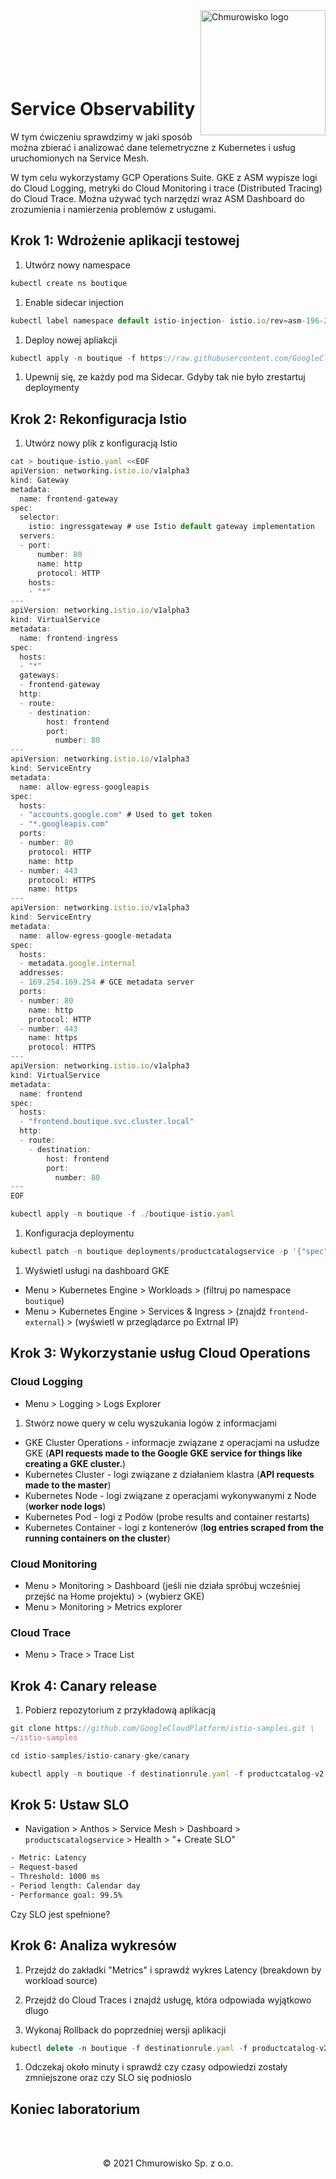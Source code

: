 <img src="../../../img/logo.png" alt="Chmurowisko logo" width="200"  align="right">
<br><br>
<br><br>
<br><br>

# Service Observability

W tym ćwiczeniu sprawdzimy w jaki sposób można zbierać i analizować dane telemetryczne z Kubernetes i usług uruchomionych na Service Mesh.

W tym celu wykorzystamy GCP Operations Suite. GKE z ASM wypisze logi do Cloud Logging, metryki do Cloud Monitoring i trace (Distributed Tracing) do Cloud Trace. Można używać tych narzędzi wraz ASM Dashboard do zrozumienia i namierzenia problemów z usługami.

## Krok 1: Wdrożenie aplikacji testowej

1. Utwórz nowy namespace

  ```javascript
  kubectl create ns boutique
  ```

1. Enable sidecar injection
   
  ```javascript
  kubectl label namespace default istio-injection- istio.io/rev=asm-196-2 --overwrite
  ```

1. Deploy nowej apliakcji
   
  ```javascript
  kubectl apply -n boutique -f https://raw.githubusercontent.com/GoogleCloudPlatform/microservices-demo/master/release/kubernetes-manifests.yaml
  ```

1. Upewnij się, ze każdy pod ma Sidecar. Gdyby tak nie było zrestartuj deploymenty
  
## Krok 2: Rekonfiguracja Istio
  
1. Utwórz nowy plik z konfiguracją Istio  

  ```javascript
  cat > boutique-istio.yaml <<EOF
  apiVersion: networking.istio.io/v1alpha3
  kind: Gateway
  metadata:
    name: frontend-gateway
  spec:
    selector:
      istio: ingressgateway # use Istio default gateway implementation
    servers:
    - port:
        number: 80
        name: http
        protocol: HTTP
      hosts:
      - "*"
  ---
  apiVersion: networking.istio.io/v1alpha3
  kind: VirtualService
  metadata:
    name: frontend-ingress
  spec:
    hosts:
    - "*"
    gateways:
    - frontend-gateway
    http:
    - route:
      - destination:
          host: frontend
          port:
            number: 80
  ---
  apiVersion: networking.istio.io/v1alpha3
  kind: ServiceEntry
  metadata:
    name: allow-egress-googleapis
  spec:
    hosts:
    - "accounts.google.com" # Used to get token
    - "*.googleapis.com"
    ports:
    - number: 80
      protocol: HTTP
      name: http
    - number: 443
      protocol: HTTPS
      name: https
  ---
  apiVersion: networking.istio.io/v1alpha3
  kind: ServiceEntry
  metadata:
    name: allow-egress-google-metadata
  spec:
    hosts:
    - metadata.google.internal
    addresses:
    - 169.254.169.254 # GCE metadata server
    ports:
    - number: 80
      name: http
      protocol: HTTP
    - number: 443
      name: https
      protocol: HTTPS
  ---
  apiVersion: networking.istio.io/v1alpha3
  kind: VirtualService
  metadata:
    name: frontend
  spec:
    hosts:
    - "frontend.boutique.svc.cluster.local"
    http:
    - route:
      - destination:
          host: frontend
          port:
            number: 80
  ---
  EOF
  ```

  ```javascript
  kubectl apply -n boutique -f ./boutique-istio.yaml
  ```

1. Konfiguracja deploymentu

  ```javascript
  kubectl patch -n boutique deployments/productcatalogservice -p '{"spec":{"template":{"metadata":{"labels":{"version":"v1"}}}}}'
  ```
  
1. Wyświetl usługi na dashboard GKE
  
  - Menu > Kubernetes Engine > Workloads > (filtruj po namespace `boutique`)
  - Menu > Kubernetes Engine > Services & Ingress > (znajdź `frontend-external`) > (wyświetl w przeglądarce po Extrnal IP)

## Krok 3:  Wykorzystanie usług Cloud Operations
    
### Cloud Logging    
    
  - Menu > Logging > Logs Explorer    
  
1. Stwórz nowe query w celu wyszukania logów z informacjami

  - GKE Cluster Operations - informacje związane z operacjami na usłudze GKE (__API requests made to the Google GKE service for things like creating a GKE cluster.__)
  - Kubernetes Cluster - logi związane z działaniem klastra (__API requests made to the master__)
  - Kubernetes Node - logi związane z operacjami wykonywanymi z Node (__worker node logs__)
  - Kubernetes Pod - logi z Podów (probe results and container restarts)
  - Kubernetes Container - logi z kontenerów (__log entries scraped from the running containers on the cluster__)

### Cloud Monitoring

  - Menu > Monitoring > Dashboard (jeśli nie działa spróbuj wcześniej przejść na Home projektu) > (wybierz GKE)
  - Menu > Monitoring > Metrics explorer

### Cloud Trace

  - Menu > Trace > Trace List
  
## Krok 4: Canary release

1. Pobierz repozytorium z przykładową aplikacją

  ```javascript
  git clone https://github.com/GoogleCloudPlatform/istio-samples.git \
  ~/istio-samples
  ```
  
  ```javascript
  cd istio-samples/istio-canary-gke/canary
  ```
  
  ```javascript
  kubectl apply -n boutique -f destinationrule.yaml -f productcatalog-v2.yaml -f vs-split-traffic.yaml
  ```

## Krok 5: Ustaw SLO

  - Navigation > Anthos > Service Mesh > Dashboard > `productscatalogservice` > Health > "+ Create SLO"

  ```bash
  - Metric: Latency
  - Request-based
  - Threshold: 1000 ms
  - Period length: Calendar day
  - Performance goal: 99.5%
  ```

  Czy SLO jest spełnione?

## Krok 6: Analiza wykresów

1. Przejdź do zakładki "Metrics" i sprawdź wykres Latency (breakdown by workload source)

1. Przejdź do Cloud Traces i znajdź usługę, która odpowiada wyjątkowo dlugo

1. Wykonaj Rollback do poprzedniej wersji aplikacji
  
  ```javascript
  kubectl delete -n boutique -f destinationrule.yaml -f productcatalog-v2.yaml -f vs-split-traffic.yaml
  ```

1. Odczekaj około minuty i sprawdź czy czasy odpowiedzi zostały zmniejszone oraz czy SLO się podnioslo
  
## Koniec laboratorium

<br><br>

<center><p>&copy; 2021 Chmurowisko Sp. z o.o.<p></center>

